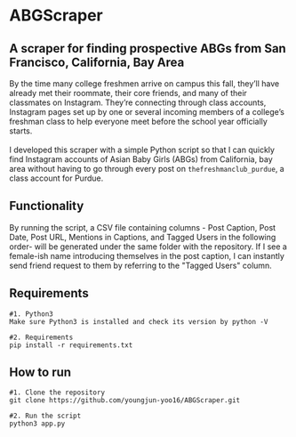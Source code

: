 # ABGScraper
## A scraper for finding prospective ABGs from San Francisco, California, Bay Area
By the time many college freshmen arrive on campus this fall, they’ll have already met their roommate, their core friends, and many of their classmates on Instagram. They’re connecting through class accounts, Instagram pages set up by one or several incoming members of a college’s freshman class to help everyone meet before the school year officially starts. <br> <br>
I developed this scraper with a simple Python script so that I can quickly find Instagram accounts of Asian Baby Girls (ABGs) from California, bay area without having to go through every post on `thefreshmanclub_purdue`, a class account for Purdue. 

## Functionality
By running the script, a CSV file containing columns - Post Caption, Post Date, Post URL, Mentions in Captions, and Tagged Users in the following order- will be generated under the same folder with the repository. If I see a female-ish name introducing themselves in the post caption, I can instantly send friend request to them by referring to the "Tagged Users" column.

## Requirements
```
#1. Python3
Make sure Python3 is installed and check its version by python -V 

#2. Requirements
pip install -r requirements.txt
```

## How to run
```
#1. Clone the repository 
git clone https://github.com/youngjun-yoo16/ABGScraper.git

#2. Run the script
python3 app.py
```
